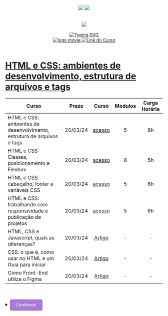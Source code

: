 <div align=center>
    <a href="https://github.com/Amanda-ribeiiro/ONE-T6/blob/main/L%C3%B3gica%20de%20Programa%C3%A7%C3%A3o/L%C3%B3gica%20de%20Programa%C3%A7%C3%A3o/HTML%20e%20CSS%20ambientes%20de%20desenvolvimento%20estrutura%20de%20arquivos%20e%20tags/README.md"><img src="https://img.shields.io/badge/Idioma-Portugu%C3%AAs-green"></a>
    <a href="https://github.com/Amanda-ribeiiro/ONE-T6/blob/main/L%C3%B3gica%20de%20Programa%C3%A7%C3%A3o/L%C3%B3gica%20de%20Programa%C3%A7%C3%A3o/HTML%20e%20CSS%20ambientes%20de%20desenvolvimento%20estrutura%20de%20arquivos%20e%20tags/README.en.md"><img src="https://img.shields.io/badge/Language-English-blue"></a>
</div>

<br>
<br>

<div align=center>
    <a href="https://cursos.alura.com.br/formacao-fase-selecao-one6" target="_blank">
        <img align="center"  src="https://github.com/Amanda-ribeiiro/ONE-T6/assets/108890154/6c5ed157-93cb-4487-85cc-075f06bf27c5">
    </a>
</div>

<br>

<div align=center>
  <a href="https://git.io/typing-svg"><img src="https://readme-typing-svg.herokuapp.com?font=Fira+Code&weight=700&size=27&pause=1000&color=5865F2&random=false&width=435&lines=Oracle+Next+Education+-+T6" alt="Typing SVG" />
  </a>
</div>


<div align="center">
    <a href="https://cursos.alura.com.br/dashboard" target="_blank">
        <img src="https://img.shields.io/badge/▶-2a2a2a?style=for-the-badge&logo=movie&logoColor=2a2a2a" target="_blank" alt="logo movie" />
        <img src="https://img.shields.io/badge/Acessar%20o%20Curso%20na%20Plataforma-DE8B36?style=for-the-badge" target="_blank" alt="Link do Curso" />
    </a>
</div>

<br>

<div>
  <h1><a href="https://cursos.alura.com.br/course/html-css-ambiente-arquivos-tags">HTML e CSS: ambientes de desenvolvimento, estrutura de arquivos e tags</a></h1>
      <table align="center">
        <thead>
          <tr>
            <th>Curso</th>
            <th>Prazo</th>
            <th>Curso</th>
            <th>Modulos</th>
            <th>Carga Horária</th>
          </tr>
        </thead>
        <tbody>
          <tr>
            <td>HTML e CSS: ambientes de desenvolvimento, estrutura de arquivos e tags</td>
            <td align=center>20/03/24</td>
            <td align="center"><a href="https://cursos.alura.com.br/course/html-css-ambiente-arquivos-tags" target="_blank">acesso</a></td>
            <td align="center">5</td>
            <td align="center">8h</td>
          </tr>
          <tr>
            <td>HTML e CSS: Classes, posicionamento e Flexbox</td>
            <td align=center>20/03/24</td>
            <td align="center"><a href="https://cursos.alura.com.br/course/html-css-classes-posicionamento-flexbox" target="_blank">acesso</a></td>
            <td align="center">8</td>
            <td align="center">5h</td>
          </tr>
          <tr>
            <td>HTML e CSS: cabeçalho, footer e variáveis CSS</td>
            <td align=center>20/03/24</td>
            <td align="center"><a href="https://cursos.alura.com.br/course/html-css-cabecalho-footer-variaveis-css" target="_blank">acesso</a></td>
            <td align="center">5</td>
            <td align="center">6h</td>
          </tr>
          <tr>
            <td>HTML e CSS: trabalhando com responsividade e publicação de projetos</td>
            <td align=center>20/03/24</td>
            <td align="center"><a href="https://cursos.alura.com.br/course/html-css-responsividade-publicacao-projetos" target="_blank">acesso</a></td>
            <td align="center">5</td>
            <td align="center">6h</td>
          </tr>
          <tr>
            <td>HTML, CSS e Javascript, quais as diferenças?</td>
            <td align=center>20/03/24</td>
            <td align="center"><a href="https://www.alura.com.br/artigos/html-css-e-js-definicoes?_gl=1*ghaxgh*_ga*MjA2MTQxMDE1MS4xNjg1MDQyNjc1*_ga_1EPWSW3PCS*MTcwNzQzNTM5Ny4zMS4xLjE3MDc0NDMwMjYuMC4wLjA.*_fplc*OHJnSDZjJTJGdXAlMkY5OWJsTGd6M3RDemdIdjAyc0IwZlJFejZsdmZCM1ZObjhoVEFIaVFxcVFaU0xsaTh0T0UxOUVzRGJyMlFRWWtxYW82N250T3Fyc25QVCUyRkh6dTZETzJMN1pja2x2RjRWVEdCeGZ4b3plS0taeVA2YzdaJTJCTGclM0QlM0Q." target="_blank">Artigo</a></td>
            <td align="center">-</td>
            <td align="center">-</td>
          </tr>
          <tr>
            <td>CSS: o que é, como usar no HTML e um Guia para iniciar</td>
            <td align=center>20/03/24</td>
            <td align="center"><a href="https://www.alura.com.br/artigos/css?_gl=1*be7auh*_ga*MjA2MTQxMDE1MS4xNjg1MDQyNjc1*_ga_1EPWSW3PCS*MTcwNzQzNTM5Ny4zMS4xLjE3MDc0NDMyMDcuMC4wLjA.*_fplc*OHJnSDZjJTJGdXAlMkY5OWJsTGd6M3RDemdIdjAyc0IwZlJFejZsdmZCM1ZObjhoVEFIaVFxcVFaU0xsaTh0T0UxOUVzRGJyMlFRWWtxYW82N250T3Fyc25QVCUyRkh6dTZETzJMN1pja2x2RjRWVEdCeGZ4b3plS0taeVA2YzdaJTJCTGclM0QlM0Q." target="_blank">Artigo</a></td>
            <td align="center">-</td>
            <td align="center">-</td>
          </tr>
          <tr>
            <td>Como Front-End utiliza o Figma</td>
            <td align=center>20/03/24</td>
            <td align="center"><a href="https://cursos.alura.com.br/extra/alura-mais/como-front-end-utiliza-o-figma-c858" target="_blank">Artigo</a></td>
            <td align="center">-</td>
            <td align="center">-</td>
          </tr>
        </tbody>
      </table>  
</div>

<br>
<br>

<details>
    <summary>
        <button style="padding: 10px 20px; background-color: #AB7AD6; color: #FFF; border: none; border-radius: 5px; box-shadow: 0px 2px 2px rgba(0,0,0,0.3); transition: box-shadow 0.3s ease;" onclick="this.style.boxShadow='inset 0px 2px 2px rgba(0,0,0,0.3)'">Certificado
        </button>
    </summary>
    <br>
        <div align="center">
            <a href="https://cursos.alura.com.br/certificate/amanda-ribeiro98/html-css-ambiente-arquivos-tags?lang=pt_BR" target="_blank">
                <img src="https://github.com/Amanda-ribeiiro/ONE-T6/assets/108890154/567f28bb-d414-42bd-9a03-8595f4f63e1a" width=700 height=500 alt="Certificado">
            </a>
        </div>
</details>


